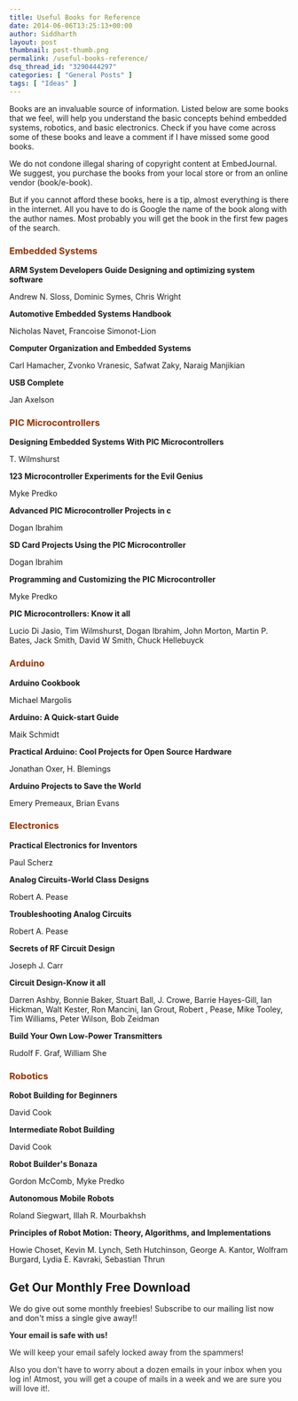 ```yaml
---
title: Useful Books for Reference
date: 2014-06-06T13:25:13+00:00
author: Siddharth
layout: post
thumbnail: post-thumb.png
permalink: /useful-books-reference/
dsq_thread_id: "3290444297"
categories: [ "General Posts" ]
tags: [ "Ideas" ]
---
```


Books are an invaluable source of information. Listed below are some books that we feel, will help you understand the basic concepts behind embedded systems, robotics, and basic electronics. Check if you have come across some of these books and leave a comment if I have missed some good books.

We do not condone illegal sharing of copyright content at EmbedJournal. We suggest, you purchase the books from your local store or from an online vendor (book/e-book).

But if you cannot afford these books, here is a tip, almost everything is there in the internet. All you have to do is Google the name of the book along with the author names. Most probably you will get the book in the first few pages of the search.

### <span style="color: #993300;">Embedded Systems</span>

**ARM System Developers Guide  Designing and optimizing system software**
  
Andrew N. Sloss, Dominic Symes, Chris Wright

**Automotive Embedded Systems Handbook**
  
Nicholas Navet, Francoise Simonot-Lion

**Computer Organization and Embedded Systems**
  
Carl Hamacher, Zvonko Vranesic, Safwat Zaky, Naraig Manjikian

**USB Complete**
  
Jan Axelson

### <span style="color: #993300;">PIC Microcontrollers</span>

**Designing Embedded Systems With PIC Microcontrollers**
  
T. Wilmshurst

**123 Microcontroller Experiments for the Evil Genius**
  
Myke Predko

**Advanced PIC Microcontroller Projects in c**
  
Dogan Ibrahim

**SD Card Projects Using the PIC Microcontroller**
  
Dogan Ibrahim

**Programming and Customizing the PIC Microcontroller**
  
Myke Predko

**PIC Microcontrollers: Know it all**
  
Lucio Di Jasio, Tim Wilmshurst, Dogan Ibrahim, John Morton, Martin P. Bates, Jack Smith, David W Smith, Chuck Hellebuyck

### <span style="color: #993300;">Arduino</span>

**Arduino Cookbook**
  
Michael Margolis

**Arduino: A Quick-start Guide**
  
Maik Schmidt

**Practical Arduino: Cool Projects for Open Source Hardware**
  
Jonathan Oxer, H. Blemings

**Arduino Projects to Save the World**
  
Emery Premeaux, Brian Evans

### <span style="color: #993300;">Electronics</span>

**Practical Electronics for Inventors**
  
Paul Scherz

**Analog Circuits-World Class Designs**
  
Robert A. Pease

**Troubleshooting Analog Circuits**
  
Robert A. Pease

**Secrets of RF Circuit Design**
  
Joseph J. Carr

**Circuit Design-Know it all**
  
Darren Ashby, Bonnie Baker, Stuart Ball, J. Crowe, Barrie Hayes-Gill, Ian Hickman, Walt Kester, Ron Mancini, Ian Grout, Robert , Pease, Mike Tooley, Tim Williams, Peter Wilson, Bob Zeidman

**Build Your Own Low-Power Transmitters**
  
Rudolf F. Graf, William She

### <span style="color: #993300;">Robotics</span>

**Robot Building for Beginners**
  
David Cook

**Intermediate Robot Building**
  
David Cook

**Robot Builder's Bonaza**
  
Gordon McComb, Myke Predko

**Autonomous Mobile Robots**
  
Roland Siegwart, Illah R. Mourbakhsh

**Principles of Robot Motion: Theory, Algorithms, and Implementations**
  
Howie Choset, Kevin M. Lynch, Seth Hutchinson, George A. Kantor, Wolfram Burgard, Lydia E. Kavraki, Sebastian Thrun

## Get Our Monthly Free Download

We do give out some monthly freebies! Subscribe to our mailing list now and don't miss a single give away!!

<p style="color: #292929;">
  <strong>Your email is safe with us!</strong>
</p>

<p style="color: #292929;">
  We will keep your email safely locked away from the spammers!
</p>

<p style="color: #292929;">
  Also you don't have to worry about a dozen emails in your inbox when you log in! Atmost, you will get a coupe of mails in a week and we are sure you will love it!.
</p>
